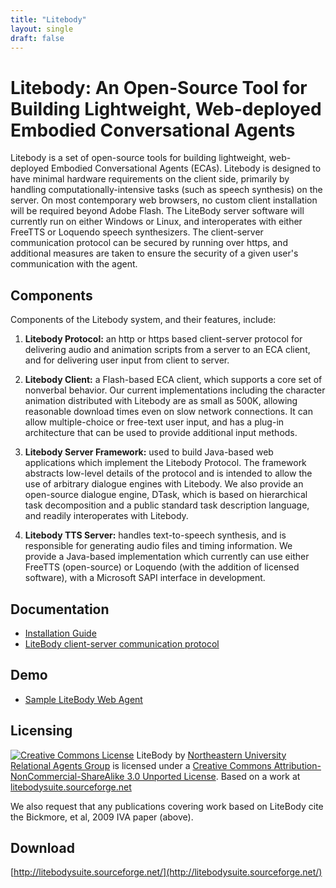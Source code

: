 ```yaml
---
title: "Litebody"
layout: single
draft: false
---
```


Litebody: An Open-Source Tool for Building Lightweight, Web-deployed Embodied Conversational Agents
=======

Litebody is a set of open-source tools for building lightweight, web-deployed Embodied Conversational Agents (ECAs). Litebody is designed to have minimal hardware requirements on the client side, primarily by handling computationally-intensive tasks (such as speech synthesis) on the server. On most contemporary web browsers, no custom client installation will be required beyond Adobe Flash. The LiteBody server software will currently run on either Windows or Linux, and interoperates with either FreeTTS or Loquendo speech synthesizers. The client-server communication protocol can be secured by running over https, and additional measures are taken to ensure the security of a given user's communication with the agent. 

Components
----
Components of the Litebody system, and their features, include:

1. **Litebody Protocol:** an http or https based client-server protocol for delivering audio and animation scripts from a server to an ECA client, and for delivering user input from client to server.

2. **Litebody Client:** a Flash-based ECA client, which supports a core set of nonverbal behavior. Our current implementations including the character animation distributed with Litebody are as small as 500K, allowing reasonable download times even on slow network connections. It can allow multiple-choice or free-text user input, and has a plug-in architecture that can be used to provide additional input methods.

3. **Litebody Server Framework:** used to build Java-based web applications which implement the Litebody Protocol. The framework abstracts low-level details of the protocol and is intended to allow the use of arbitrary dialogue engines with Litebody. We also provide an open-source dialogue engine, DTask, which is based on hierarchical task decomposition and a public standard task description language, and readily interoperates with Litebody.

4. **Litebody TTS Server:** handles text-to-speech synthesis, and is responsible for generating audio files and timing information. We provide a Java-based implementation which currently can use either FreeTTS (open-source) or Loquendo (with the addition of licensed software), with a Microsoft SAPI interface in development.

Documentation
----
- [Installation Guide](./installation/)
- [LiteBody client-server communication protocol](./protocol/)

Demo
----
- [Sample LiteBody Web Agent](../)

Licensing 
-----
[![Creative Commons License](http://i.creativecommons.org/l/by-nc-sa/3.0/88x31.png)](http://creativecommons.org/licenses/by-nc-sa/3.0/) LiteBody by <a xmlns:cc="http://creativecommons.org/ns#" href="http://relationalagents.com " property="cc:attributionName" rel="cc:attributionURL">Northeastern University Relational Agents Group</a> is licensed under a [Creative Commons Attribution-NonCommercial-ShareAlike 3.0 Unported License](http://creativecommons.org/licenses/by-nc-sa/3.0/). Based on a work at <a xmlns:dc="http://purl.org/dc/elements/1.1/" href="http://litebodysuite.sourceforge.net" rel="dc:source">litebodysuite.sourceforge.net</a>

We also request that any publications covering work based on LiteBody cite the Bickmore, et al, 2009 IVA paper (above). 

Download
-------

[http://litebodysuite.sourceforge.net/](http://litebodysuite.sourceforge.net/)

